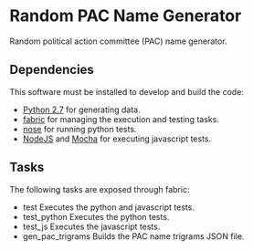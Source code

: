 Random PAC Name Generator
=========================

Random political action committee (PAC) name generator.

Dependencies
------------

This software must be installed to develop and build the code:
- [Python 2.7](http://www.python.org) for generating data.
- [fabric](http://docs.fabfile.org/en/1.4.3/index.html) for managing the execution and testing tasks.
- [nose](http://pypi.python.org/pypi/nose/) for running python tests.
- [NodeJS](http://nodejs) and [Mocha](http://visionmedia.github.com/mocha/) for executing javascript tests.

Tasks
-----

The following tasks are exposed through fabric:

- test
	Executes the python and javascript tests.
- test_python
	Executes the python tests.
- test_js
	Executes the javascript tests.
- gen_pac_trigrams
	Builds the PAC name trigrams JSON file.
